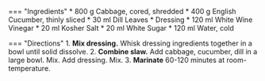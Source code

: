 === "Ingredients"
    * 800 g Cabbage, cored, shredded
    * 400 g English Cucumber, thinly sliced
    * 30 ml Dill Leaves
    * Dressing
        * 120 ml White Wine Vinegar
        * 20 ml Kosher Salt
        * 20 ml White Sugar
        * 120 ml Water, cold

=== "Directions"
    1. **Mix dressing.** Whisk dressing ingredients together in a bowl until solid dissolve.
    2. **Combine slaw.** Add cabbage, cucumber, dill in a large bowl. Mix. Add dressing. Mix.
    3. **Marinate** 60-120 minutes at room-temperature.

[^1]: {{ cite.perelman_the_smitten_kitchen_cookbook }}
